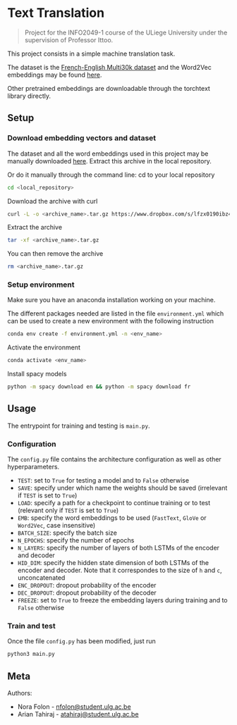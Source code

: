 # Text Translation

> Project for the INFO2049-1 course of the ULiege University under the supervision of Professor Ittoo.

This project consists in a simple machine translation task.

The dataset is the [French-English Multi30k dataset](https://github.com/multi30k/dataset)
and the Word2Vec embeddings may be found [here](https://wikipedia2vec.github.io/wikipedia2vec/pretrained/).

Other pretrained embeddings are downloadable through the torchtext library directly.

## Setup

### Download embedding vectors and dataset
The dataset and all the word embeddings used in this project may be manually downloaded [here](https://www.dropbox.com/s/lfzx0190ibz4dwx/text-translation.tar.gz?dl=1). Extract this archive in the local repository.

Or do it manually through the command line:
cd to your local repository
```sh
cd <local_repository>
```
Download the archive with curl
```sh
curl -L -o <archive_name>.tar.gz https://www.dropbox.com/s/lfzx0190ibz4dwx/text-translation.tar.gz?dl=1
```
Extract the archive
```sh
tar -xf <archive_name>.tar.gz
```
You can then remove the archive
```sh
rm <archive_name>.tar.gz
```

### Setup environment
Make sure you have an anaconda installation working on your machine.

The different packages needed are listed in the file `environment.yml` which can be used to create a new environment with the following instruction 
```sh
conda env create -f environment.yml -n <env_name>
```

Activate the environment
```sh
conda activate <env_name>
```

Install spacy models
```sh
python -m spacy download en && python -m spacy download fr
```

## Usage 

The entrypoint for training and testing is `main.py`.

### Configuration

The `config.py` file contains the architecture configuration as well as other hyperparameters.
- `TEST`: set to `True` for testing a model and to `False` otherwise
- `SAVE`: specify under which name the weights should be saved (irrelevant if `TEST` is set to `True`)
- `LOAD`: specify a path for a checkpoint to continue training or to test (relevant only if `TEST` is set to `True`)
- `EMB`: specify the word embeddings to be used (`FastText`, `GloVe` or `Word2Vec`, case insensitive)
- `BATCH_SIZE`: specify the batch size
- `N_EPOCHS`: specify the number of epochs
- `N_LAYERS`: specify the number of layers of both LSTMs of the encoder and decoder
- `HID_DIM`: specify the hidden state dimension of both LSTMs of the encoder and decoder. Note that it correspondes to the size of `h` and `c`, unconcatenated
- `ENC_DROPOUT`: dropout probability of the encoder
- `DEC_DROPOUT`: dropout probability of the decoder
- `FREEZE`: set to `True` to freeze the embedding layers during training and to `False` otherwise

### Train and test
Once the file `config.py` has been modified, just run
```sh
python3 main.py
```

## Meta
Authors: 
- Nora Folon - nfolon@student.ulg.ac.be
- Arian Tahiraj - atahiraj@student.ulg.ac.be
